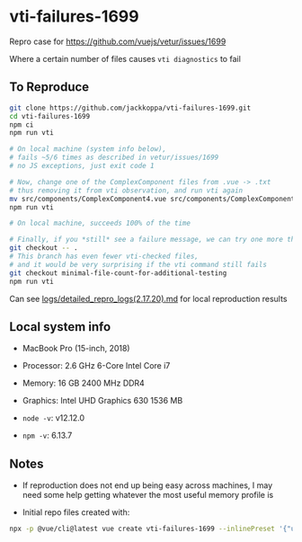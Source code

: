 # vti-failures-1699

Repro case for https://github.com/vuejs/vetur/issues/1699

Where a certain number of files causes `vti diagnostics` to fail

## To Reproduce

```bash
git clone https://github.com/jackkoppa/vti-failures-1699.git
cd vti-failures-1699
npm ci
npm run vti

# On local machine (system info below),
# fails ~5/6 times as described in vetur/issues/1699
# no JS exceptions, just exit code 1

# Now, change one of the ComplexComponent files from .vue -> .txt
# thus removing it from vti observation, and run vti again
mv src/components/ComplexComponent4.vue src/components/ComplexComponent4.txt
npm run vti

# On local machine, succeeds 100% of the time

# Finally, if you *still* see a failure message, we can try one more thing:
git checkout -- .
# This branch has even fewer vti-checked files,
# and it would be very surprising if the vti command still fails
git checkout minimal-file-count-for-additional-testing
npm run vti
```

Can see [logs/detailed_repro_logs(2.17.20).md](./logs/detailed_repro_logs(2.17.20).md) for local reproduction results

## Local system info

* MacBook Pro (15-inch, 2018)
* Processor: 2.6 GHz 6-Core Intel Core i7
* Memory: 16 GB 2400 MHz DDR4
* Graphics: Intel UHD Graphics 630 1536 MB

* `node -v`: v12.12.0
* `npm -v`: 6.13.7

## Notes

* If reproduction does not end up being easy across machines, I may need some help getting whatever the most useful memory profile is

* Initial repo files created with:

```bash
npx -p @vue/cli@latest vue create vti-failures-1699 --inlinePreset '{"useConfigFiles": true,"plugins": {"@vue/cli-plugin-typescript": {"classComponent": false}}}'
```
